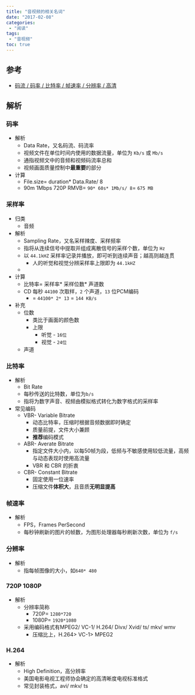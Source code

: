 ```yaml
---
title: "音视频的相关名词"
date: "2017-02-08"
categories:
 - "阅读"
tags:
 - "音视频"
toc: true
---
```



## 参考
- [码流 / 码率 / 比特率 / 帧速率 / 分辨率 / 高清](http://blog.csdn.net/marelin/article/details/17266977)


## 解析
### 码率
- 解析
    - Data Rate，又名码流、码流率
    - 视频文件在单位时间内使用的数据流量，单位为 `Kb/s` 或 `Mb/s`
    - 通指视频文中的音频和视频码流率总和
    - 视频画面质量控制中**最重要**的部分
- 计算
    - File.size= duration* Data.Rate/ 8
    - 90m 1Mbps 720P RMVB= `90* 60s* 1Mb/s/ 8`= `675 MB`


### 采样率
- 归类
    - 音频
- 解析
    - Sampling Rate，又名采样辣度、采样频率
    - 指将从连续信号中提取并组成离散信号的采样个数，单位为 `Hz`
    - 以 `44.1kHZ` 采样率记录并播放，即可听到连续声音；越高则越连贯
        - 人的听觉和视觉分辨采样率上限即为 `44.1kHZ`
    -
- 计算
    - 比特率= 采样率* 采样位数* 声道数
    - CD 每秒 `44100` 次取样，`2` 个声道，`13` 位PCM编码
        - = `44100* 2* 13` = `144 KB/s`
- 补充
    - 位数
        - 类比于画面的颜色数
        - 上限
            - 听觉 - `16位`
            - 视觉 - `24位`
    - 声道


### 比特率
- 解析
    - Bit Rate
    - 每秒传送的比特数，单位为`b/s`
    - 指将为数字声音、视频由模拟格式转化为数字格式的采样率
- 常见编码
    - VBR- Variable Bitrate
        - 动态比特率，压缩时根据音频数据即时确定
        - 质量前提，文件大小兼顾
        - **推荐**编码模式
    - ABR- Averate Bitrate
        - 指定文件大小内，以每50帧为段，低频与不敏感使用较低流量，高频与动态表现时使用高流量
        - VBR 和 CBR 的折衷
    - CBR- Constant Bitrate
        - 固定使用一位速率
        - 压缩文件**体积大**，且音质**无明显提高**

### 帧速率
- 解析
    - FPS，Frames PerSecond
    - 每秒钟刷新的图片的帧数，为图形处理器每秒刷新次数，单位为 `f/s`


### 分辨率
- 解析
    - 指每帧图像的大小，如`640* 480`


### 720P 1080P
- 解析
    - 分辨率简称
        - 720P= `1280*720`
        - 1080P= `1920*1080`
    - 采用编码格式有MPEG2/ VC-1/ H.264/ Divx/ Xvid/ ts/ mkv/ wmv
        - 压缩比上，H.264> VC-1> MPEG2


### H.264
- 解析
    - High Definition，高分辨率
    - 美国电影电视工程师协会确定的高清晰度电视标准格式
    - 常见封装格式，avi/ mkv/ ts
